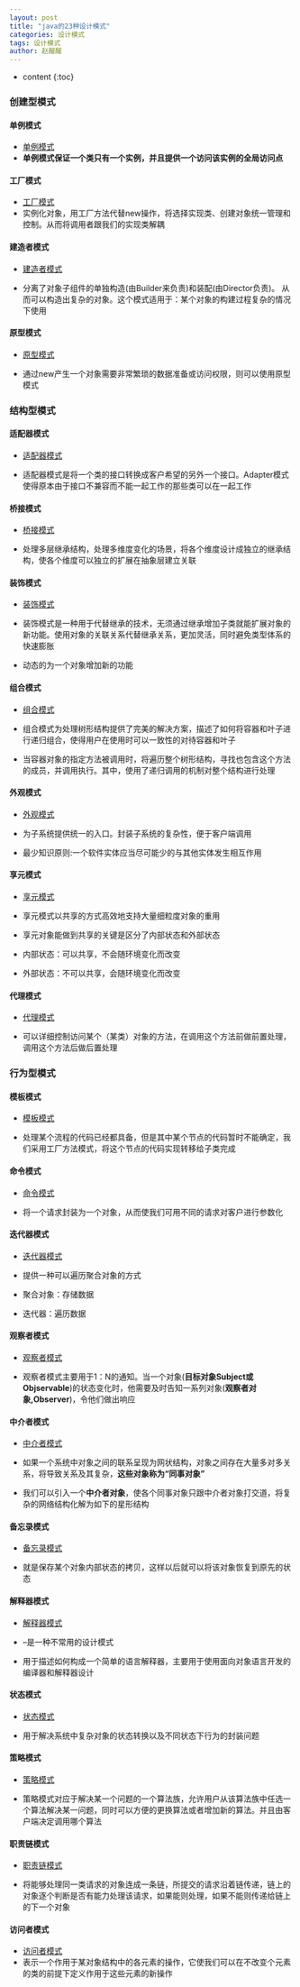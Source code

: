 ```yaml
---
layout: post
title: "java的23种设计模式"
categories: 设计模式
tags: 设计模式
author: 赵醒醒
---
```


* content
{:toc}
### 创建型模式

#### 单例模式

- [单例模式](https://zhaoxxxx.github.io/2019/04/27/java%E7%9A%8423%E7%A7%8D%E8%AE%BE%E8%AE%A1%E6%A8%A1%E5%BC%8F%E4%B9%8B%E5%8D%95%E4%BE%8B%E6%A8%A1%E5%BC%8F/)
- **单例模式保证一个类只有一个实例，并且提供一个访问该实例的全局访问点**



#### 工厂模式

- [工厂模式](https://zhaoxxxx.github.io/2019/04/27/java%E7%9A%8423%E7%A7%8D%E8%AE%BE%E8%AE%A1%E6%A8%A1%E5%BC%8F%E4%B9%8B%E5%B7%A5%E5%8E%82%E6%A8%A1%E5%BC%8F/)
- 实例化对象，用工厂方法代替new操作，将选择实现类、创建对象统一管理和控制。从而将调用者跟我们的实现类解耦



#### 建造者模式

- [建造者模式](https://zhaoxxxx.github.io/2019/04/28/java%E7%9A%8423%E7%A7%8D%E8%AE%BE%E8%AE%A1%E6%A8%A1%E5%BC%8F%E4%B9%8B%E5%BB%BA%E9%80%A0%E8%80%85%E6%A8%A1%E5%BC%8F/)

- 分离了对象子组件的单独构造(由Builder来负责)和装配(由Director负责)。 从而可以构造出复杂的对象。这个模式适用于：某个对象的构建过程复杂的情况下使用



#### 原型模式

- [原型模式](https://zhaoxxxx.github.io/2019/04/28/java%E7%9A%8423%E7%A7%8D%E8%AE%BE%E8%AE%A1%E6%A8%A1%E5%BC%8F%E4%B9%8B%E5%8E%9F%E5%9E%8B%E6%A8%A1%E5%BC%8F/)

- 通过new产生一个对象需要非常繁琐的数据准备或访问权限，则可以使用原型模式



### 结构型模式

#### 适配器模式

- [适配器模式](https://zhaoxxxx.github.io/2019/04/29/java%E7%9A%8423%E7%A7%8D%E8%AE%BE%E8%AE%A1%E6%A8%A1%E5%BC%8F%E4%B9%8B%E9%80%82%E9%85%8D%E5%99%A8%E6%A8%A1%E5%BC%8F/)

- 适配器模式是将一个类的接口转换成客户希望的另外一个接口。Adapter模式使得原本由于接口不兼容而不能一起工作的那些类可以在一起工作



#### 桥接模式

- [桥接模式](https://zhaoxxxx.github.io/2019/04/29/java%E7%9A%8423%E7%A7%8D%E8%AE%BE%E8%AE%A1%E6%A8%A1%E5%BC%8F%E4%B9%8B%E6%A1%A5%E6%8E%A5%E6%A8%A1%E5%BC%8F/)

- 处理多层继承结构，处理多维度变化的场景，将各个维度设计成独立的继承结构，使各个维度可以独立的扩展在抽象层建立关联



#### 装饰模式

- [装饰模式](https://zhaoxxxx.github.io/2019/04/29/java%E7%9A%8423%E7%A7%8D%E8%AE%BE%E8%AE%A1%E6%A8%A1%E5%BC%8F%E4%B9%8B%E8%A3%85%E9%A5%B0%E6%A8%A1%E5%BC%8F/)

- 装饰模式是一种用于代替继承的技术，无须通过继承增加子类就能扩展对象的新功能。使用对象的关联关系代替继承关系，更加灵活，同时避免类型体系的快速膨胀
- 动态的为一个对象增加新的功能



#### 组合模式

- [组合模式](https://zhaoxxxx.github.io/2019/04/29/java%E7%9A%8423%E7%A7%8D%E8%AE%BE%E8%AE%A1%E6%A8%A1%E5%BC%8F%E4%B9%8B%E7%BB%84%E5%90%88%E6%A8%A1%E5%BC%8F/)

- 组合模式为处理树形结构提供了完美的解决方案，描述了如何将容器和叶子进行递归组合，使得用户在使用时可以一致性的对待容器和叶子
- 当容器对象的指定方法被调用时，将遍历整个树形结构，寻找也包含这个方法的成员，并调用执行。其中，使用了递归调用的机制对整个结构进行处理



#### 外观模式

- [外观模式](https://zhaoxxxx.github.io/2019/04/29/java%E7%9A%8423%E7%A7%8D%E8%AE%BE%E8%AE%A1%E6%A8%A1%E5%BC%8F%E4%B9%8B%E5%A4%96%E8%A7%82%E6%A8%A1%E5%BC%8F/)

- 为子系统提供统一的入口。封装子系统的复杂性，便于客户端调用
- 最少知识原则:一个软件实体应当尽可能少的与其他实体发生相互作用



#### 享元模式

- [享元模式](https://zhaoxxxx.github.io/2019/04/29/java%E7%9A%8423%E7%A7%8D%E8%AE%BE%E8%AE%A1%E6%A8%A1%E5%BC%8F%E4%B9%8B%E4%BA%AB%E5%85%83%E6%A8%A1%E5%BC%8F/)

- 享元模式以共享的方式高效地支持大量细粒度对象的重用
- 享元对象能做到共享的关键是区分了内部状态和外部状态
- 内部状态：可以共享，不会随环境变化而改变
- 外部状态：不可以共享，会随环境变化而改变



#### 代理模式

- [代理模式](https://zhaoxxxx.github.io/2019/04/29/java%E7%9A%8423%E7%A7%8D%E8%AE%BE%E8%AE%A1%E6%A8%A1%E5%BC%8F%E4%B9%8B%E4%BB%A3%E7%90%86%E6%A8%A1%E5%BC%8F/)

- 可以详细控制访问某个（某类）对象的方法，在调用这个方法前做前置处理，调用这个方法后做后置处理



### 行为型模式

#### 模板模式

- [模板模式](https://zhaoxxxx.github.io/2019/05/04/java%E7%9A%8423%E7%A7%8D%E8%AE%BE%E8%AE%A1%E6%A8%A1%E5%BC%8F%E4%B9%8B%E6%A8%A1%E6%9D%BF%E6%96%B9%E6%B3%95%E6%A8%A1%E5%BC%8F/)

- 处理某个流程的代码已经都具备，但是其中某个节点的代码暂时不能确定，我们采用工厂方法模式，将这个节点的代码实现转移给子类完成



#### 命令模式

- [命令模式](https://zhaoxxxx.github.io/2019/05/04/java%E7%9A%8423%E7%A7%8D%E8%AE%BE%E8%AE%A1%E6%A8%A1%E5%BC%8F%E4%B9%8B%E5%91%BD%E4%BB%A4%E6%A8%A1%E5%BC%8F/)

- 将一个请求封装为一个对象，从而使我们可用不同的请求对客户进行参数化



#### 迭代器模式

- [迭代器模式](https://zhaoxxxx.github.io/2019/04/30/java%E7%9A%8423%E7%A7%8D%E8%AE%BE%E8%AE%A1%E6%A8%A1%E5%BC%8F%E4%B9%8B%E8%BF%AD%E4%BB%A3%E5%99%A8%E6%A8%A1%E5%BC%8F/)

- 提供一种可以遍历聚合对象的方式
- 聚合对象：存储数据
- 迭代器：遍历数据



#### 观察者模式

- [观察者模式](https://zhaoxxxx.github.io/2019/05/04/java%E7%9A%8423%E7%A7%8D%E8%AE%BE%E8%AE%A1%E6%A8%A1%E5%BC%8F%E4%B9%8B%E8%A7%82%E5%AF%9F%E8%80%85%E6%A8%A1%E5%BC%8F/)

- 观察者模式主要用于1：N的通知。当一个对象(**目标对象Subject或Objservable**)的状态变化时，他需要及时告知一系列对象(**观察者对象,Observer**)，令他们做出响应



#### 中介者模式

- [中介者模式](https://zhaoxxxx.github.io/2019/05/04/java%E7%9A%8423%E7%A7%8D%E8%AE%BE%E8%AE%A1%E6%A8%A1%E5%BC%8F%E4%B9%8B%E4%B8%AD%E4%BB%8B%E8%80%85%E6%A8%A1%E5%BC%8F/)

- 如果一个系统中对象之间的联系呈现为网状结构，对象之间存在大量多对多关系，将导致关系及其复杂，**这些对象称为“同事对象”**
- 我们可以引入一个**中介者对象**，使各个同事对象只跟中介者对象打交道，将复杂的网络结构化解为如下的星形结构



#### 备忘录模式

- [备忘录模式](https://zhaoxxxx.github.io/2019/05/04/java%E7%9A%8423%E7%A7%8D%E8%AE%BE%E8%AE%A1%E6%A8%A1%E5%BC%8F%E4%B9%8B%E5%A4%87%E5%BF%98%E5%BD%95%E6%A8%A1%E5%BC%8F/)

- 就是保存某个对象内部状态的拷贝，这样以后就可以将该对象恢复到原先的状态



#### 解释器模式

- [解释器模式](https://zhaoxxxx.github.io/2019/05/04/java%E7%9A%8423%E7%A7%8D%E8%AE%BE%E8%AE%A1%E6%A8%A1%E5%BC%8F%E4%B9%8B%E8%A7%A3%E9%87%8A%E5%99%A8%E6%A8%A1%E5%BC%8F/)

- –是一种不常用的设计模式
- 用于描述如何构成一个简单的语言解释器，主要用于使用面向对象语言开发的编译器和解释器设计



#### 状态模式

- [状态模式](https://zhaoxxxx.github.io/2019/05/04/java%E7%9A%8423%E7%A7%8D%E8%AE%BE%E8%AE%A1%E6%A8%A1%E5%BC%8F%E4%B9%8B%E7%8A%B6%E6%80%81%E6%A8%A1%E5%BC%8F/)

- 用于解决系统中复杂对象的状态转换以及不同状态下行为的封装问题



#### 策略模式

- [策略模式](https://zhaoxxxx.github.io/2019/04/23/java%E7%9A%8423%E7%A7%8D%E8%AE%BE%E8%AE%A1%E6%A8%A1%E5%BC%8F%E4%B9%8B%E7%AD%96%E7%95%A5%E6%A8%A1%E5%BC%8F/)

- 策略模式对应于解决某一个问题的一个算法族，允许用户从该算法族中任选一个算法解决某一问题，同时可以方便的更换算法或者增加新的算法。并且由客户端决定调用哪个算法



#### 职责链模式

- [职责链模式](https://zhaoxxxx.github.io/2019/04/30/java%E7%9A%8423%E7%A7%8D%E8%AE%BE%E8%AE%A1%E6%A8%A1%E5%BC%8F%E4%B9%8B%E8%B4%A3%E4%BB%BB%E9%93%BE%E6%A8%A1%E5%BC%8F/)

- 将能够处理同一类请求的对象连成一条链，所提交的请求沿着链传递，链上的对象逐个判断是否有能力处理该请求，如果能则处理，如果不能则传递给链上的下一个对象



#### 访问者模式

- [访问者模式](https://zhaoxxxx.github.io/2019/05/04/java%E7%9A%8423%E7%A7%8D%E8%AE%BE%E8%AE%A1%E6%A8%A1%E5%BC%8F%E4%B9%8B%E8%AE%BF%E9%97%AE%E8%80%85%E6%A8%A1%E5%BC%8F/)
- 表示一个作用于某对象结构中的各元素的操作，它使我们可以在不改变个元素的类的前提下定义作用于这些元素的新操作